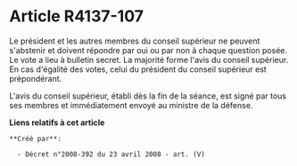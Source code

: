 # Article R4137-107

Le président et les autres membres du conseil supérieur ne peuvent s'abstenir et doivent répondre par oui ou par non à chaque
question posée. Le vote a lieu à bulletin secret. La majorité forme l'avis du conseil supérieur. En cas d'égalité des votes,
celui du président du conseil supérieur est prépondérant.

L'avis du conseil supérieur, établi dès la fin de la séance, est signé par tous ses membres et immédiatement envoyé au
ministre de la défense.

**Liens relatifs à cet article**

	**Créé par**:

	  - Décret n°2008-392 du 23 avril 2008 - art. (V)
